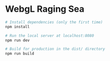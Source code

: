 # WebgL Raging Sea

``` bash
# Install dependencies (only the first time)
npm install

# Run the local server at localhost:8080
npm run dev

# Build for production in the dist/ directory
npm run build
```
